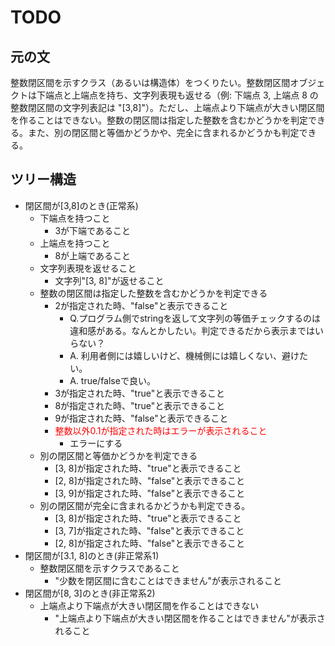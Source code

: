 # TODO

## 元の文
整数閉区間を示すクラス（あるいは構造体）をつくりたい。整数閉区間オブジェクトは下端点と上端点を持ち、文字列表現も返せる（例: 下端点 3, 上端点 8 の整数閉区間の文字列表記は "[3,8]"）。ただし、上端点より下端点が大きい閉区間を作ることはできない。整数の閉区間は指定した整数を含むかどうかを判定できる。また、別の閉区間と等価かどうかや、完全に含まれるかどうかも判定できる。


## ツリー構造
- 閉区間が[3,8]のとき(正常系)
  - 下端点を持つこと
    - 3が下端であること
  - 上端点を持つこと
    - 8が上端であること
  - 文字列表現を返せること
    - 文字列"[3, 8]"が返せること
  - 整数の閉区間は指定した整数を含むかどうかを判定できる
    - 2が指定された時、"false"と表示できること
      - Q.プログラム側でstringを返して文字列の等価チェックするのは違和感がある。なんとかしたい。判定できるだから表示まではいらない？
      - A. 利用者側には嬉しいけど、機械側には嬉しくない、避けたい。
      - A. true/falseで良い。
    - 3が指定された時、"true"と表示できること
    - 8が指定された時、"true"と表示できること
    - 9が指定された時、"false"と表示できること
    - <font color="red">整数以外0.1が指定された時はエラーが表示されること</font>
        - エラーにする
  - 別の閉区間と等価かどうかを判定できる
    - [3, 8]が指定された時、"true"と表示できること
    - [2, 8]が指定された時、"false"と表示できること
    - [3, 9]が指定された時、"false"と表示できること
  - 別の閉区間が完全に含まれるかどうかも判定できる。
    - [3, 8]が指定された時、"true"と表示できること
    - [3, 7]が指定された時、"false"と表示できること
    - [2, 8]が指定された時、"false"と表示できること
- 閉区間が[3.1, 8]のとき(非正常系1)
  - 整数閉区間を示すクラスであること
    - "少数を閉区間に含むことはできません"が表示されること
- 閉区間が[8, 3]のとき(非正常系2)
    - 上端点より下端点が大きい閉区間を作ることはできない
      - "上端点より下端点が大きい閉区間を作ることはできません"が表示されること